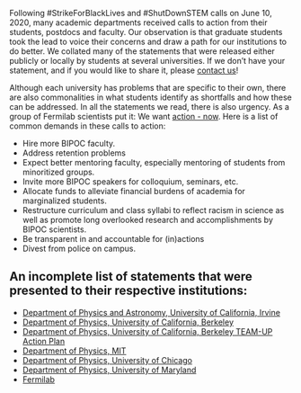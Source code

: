 Following #StrikeForBlackLives and #ShutDownSTEM calls on June 10, 2020, many academic departments received calls to action from their students, postdocs and faculty. Our observation is that graduate students took the lead to voice their concerns and draw a path for our institutions to do better. We collated many of the statements that were released either publicly or locally by students at several universities. If we don’t have your statement, and if you would like to share it, please [contact us](mailto:paarcoalition@gmail.com)! 

Although each university has problems that are specific to their own, there are also commonalities in what students identify as shortfalls and how these can be addressed. In all the statements we read, there is also urgency. As a group of Fermilab scientists put it: We want [action - now](https://changenowphysics.com/). Here is a list of common demands in these calls to action: 

* Hire more BIPOC faculty. 
* Address retention problems
* Expect better mentoring faculty, especially mentoring of students from minoritized groups.
* Invite more BIPOC speakers for colloquium, seminars, etc. 
* Allocate funds to alleviate financial burdens of academia for marginalized students. 
* Restructure curriculum and class syllabi to reflect racism in science as well as promote long overlooked research and accomplishments by BIPOC scientists. 
* Be transparent in and accountable for (in)actions
* Divest from police on campus. 

An incomplete list of statements that were presented to their respective institutions: 
---------------

* [Department of Physics and Astronomy, University of California, Irvine](https://drive.google.com/file/d/1hYs47ONiDIMEzjzxzzsfEUlFflgSr5j7/view?usp=sharing)
* [Department of Physics, University of California, Berkeley](https://ucbphysicsjuneteenthletter.com/)
* [Department of Physics, University of California, Berkeley TEAM-UP Action Plan](https://docs.google.com/document/d/1ioeb5BWG1wh1-vRZ_PmWb9RncTvmuw58FJD0CN-z-xQ/edit?usp=sharing)
* [Department of Physics, MIT](https://drive.google.com/file/d/1OhIwECHYrDtqRrrQ0R6Fc7NubjeySxnZ/view?usp=sharing)
* [Department of Physics, University of Chicago](https://docs.google.com/document/d/1HCZrrs-nIS8VxoVlnub95Zi_rqEa1bQ6weHGjAc9kGw/edit?usp=sharing)
* [Department of Physics, University of Maryland](https://docs.google.com/document/d/1Qnhzyoq-byceyUmNABOL94XcBYJMgliwyz4TcW0RObc/edit?usp=sharing)
* [Fermilab](https://changenowphysics.com/)
